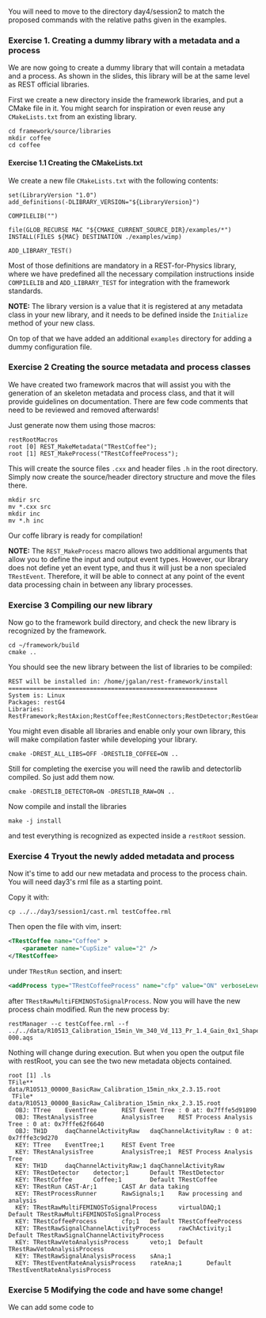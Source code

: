 You will need to move to the directory day4/session2 to match the proposed commands with the relative paths given in the examples.

### Exercise 1. Creating a dummy library with a metadata and a process

We are now going to create a dummy library that will contain a metadata and a process. As shown in the slides, this library will be at the same level as REST official libraries.

First we create a new directory inside the framework libraries, and put a CMake file in it. You might search for inspiration or even reuse any `CMakeLists.txt` from an existing library.

```
cd framework/source/libraries
mkdir coffee
cd coffee
```

#### Exercise 1.1 Creating the CMakeLists.txt

We create a new file `CMakeLists.txt` with the following contents:

```
set(LibraryVersion "1.0")
add_definitions(-DLIBRARY_VERSION="${LibraryVersion}")

COMPILELIB("")

file(GLOB_RECURSE MAC "${CMAKE_CURRENT_SOURCE_DIR}/examples/*")
INSTALL(FILES ${MAC} DESTINATION ./examples/wimp)

ADD_LIBRARY_TEST()
```

Most of those definitions are mandatory in a REST-for-Physics library, where we have predefined all the necessary compilation instructions inside `COMPILELIB` and `ADD_LIBRARY_TEST` for integration with the framework standards.

**NOTE:** The library version is a value that it is registered at any metadata class in your new library, and it needs to be defined inside the `Initialize` method of your new class.

On top of that we have added an additional `examples` directory for adding a dummy configuration file.

### Exercise 2 Creating the source metadata and process classes

We have created two framework macros that will assist you with the generation of an skeleton metadata and process class, and that it will provide guidelines on documentation. There are few code comments that need to be reviewed and removed afterwards!

Just generate now them using those macros:

```
restRootMacros
root [0] REST_MakeMetadata("TRestCoffee");
root [1] REST_MakeProcess("TRestCoffeeProcess");
```

This will create the source files `.cxx` and header files `.h` in the root directory. Simply now create the source/header directory structure and move the files there.

```
mkdir src
mv *.cxx src
mkdir inc
mv *.h inc
```

Our coffe library is ready for compilation!

**NOTE:** The `REST_MakeProcess` macro allows two additional arguments that allow you to define the input and output event types. However, our library does not define yet an event type, and thus it will just be a non specialed `TRestEvent`. Therefore, it will be able to connect at any point of the event data processing chain in between any library processes.

### Exercise 3 Compiling our new library

Now go to the framework build directory, and check the new library is recognized by the framework.

```
cd ~/framework/build
cmake ..
```

You should see the new library between the list of libraries to be compiled:

```
REST will be installed in: /home/jgalan/rest-framework/install
===========================================================
System is: Linux
Packages: restG4 
Libraries: RestFramework;RestAxion;RestCoffee;RestConnectors;RestDetector;RestGeant4;RestLegacy;RestRaw;RestTrack;RestWimp
```

You might even disable all libraries and enable only your own library, this will make compilation faster while developing your library.

```
cmake -DREST_ALL_LIBS=OFF -DRESTLIB_COFFEE=ON ..
```

Still for completing the exercise you will need the rawlib and detectorlib compiled. So just add them now.

```
cmake -DRESTLIB_DETECTOR=ON -DRESTLIB_RAW=ON ..
```

Now compile and install the libraries

```
make -j install
```

and test everything is recognized as expected inside a `restRoot` session.


### Exercise 4 Tryout the newly added metadata and process

Now it's time to add our new metadata and process to the process chain. You will need day3's rml file as a starting point.

Copy it with:

```
cp ../../day3/session1/cast.rml testCoffee.rml
```

Then open the file with vim, insert:

```xml
<TRestCoffee name="Coffee" >
    <parameter name="CupSize" value="2" />
</TRestCoffee>
```

under `TRestRun` section, and insert:

```xml
<addProcess type="TRestCoffeeProcess" name="cfp" value="ON" verboseLevel="silent"/>
```

after `TRestRawMultiFEMINOSToSignalProcess`. Now you will have the new process chain modified. Run the new process by:

```
restManager --c testCoffee.rml --f ../../data/R10513_Calibration_15min_Vm_340_Vd_113_Pr_1.4_Gain_0x1_Shape_0xD_Clock_0x02-000.aqs
```

Nothing will change during execution. But when you open the output file with restRoot, you can see the two new metadata objects contained.

```
root [1] .ls
TFile**         data/R10513_00000_BasicRaw_Calibration_15min_nkx_2.3.15.root
 TFile*         data/R10513_00000_BasicRaw_Calibration_15min_nkx_2.3.15.root
  OBJ: TTree    EventTree       REST Event Tree : 0 at: 0x7fffe5d91890
  OBJ: TRestAnalysisTree        AnalysisTree    REST Process Analysis Tree : 0 at: 0x7fffe62f6640
  OBJ: TH1D     daqChannelActivityRaw   daqChannelActivityRaw : 0 at: 0x7fffe3c9d270
  KEY: TTree    EventTree;1     REST Event Tree
  KEY: TRestAnalysisTree        AnalysisTree;1  REST Process Analysis Tree
  KEY: TH1D     daqChannelActivityRaw;1 daqChannelActivityRaw
  KEY: TRestDetector    detector;1      Default TRestDetector
  KEY: TRestCoffee      Coffee;1        Default TRestCoffee
  KEY: TRestRun CAST-Ar;1       CAST Ar data taking
  KEY: TRestProcessRunner       RawSignals;1    Raw processing and analysis
  KEY: TRestRawMultiFEMINOSToSignalProcess      virtualDAQ;1    Default TRestRawMultiFEMINOSToSignalProcess
  KEY: TRestCoffeeProcess       cfp;1   Default TRestCoffeeProcess
  KEY: TRestRawSignalChannelActivityProcess     rawChActivity;1 Default TRestRawSignalChannelActivityProcess
  KEY: TRestRawVetoAnalysisProcess      veto;1  Default TRestRawVetoAnalysisProcess
  KEY: TRestRawSignalAnalysisProcess    sAna;1
  KEY: TRestEventRateAnalysisProcess    rateAna;1       Default TRestEventRateAnalysisProcess
```

### Exercise 5 Modifying the code and have some change!

We can add some code to 








